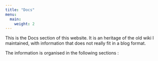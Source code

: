 ```yaml
---
title: "Docs"
menu:
  main:
    weight: 2
---
```


This is the Docs section of this website. It is an heritage of the old wiki I maintained, with information that does not really fit in a blog format.

The information is organised in the following sections :
